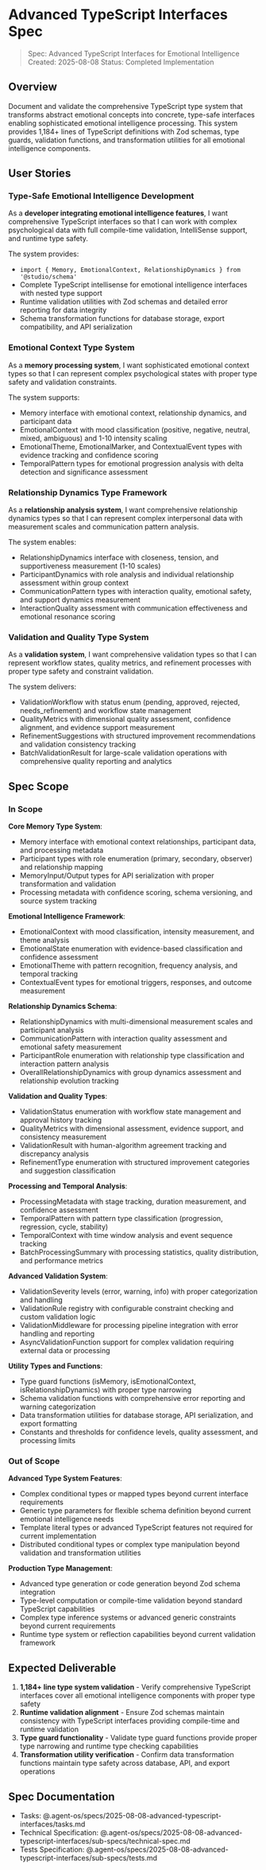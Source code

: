# Advanced TypeScript Interfaces Spec

> Spec: Advanced TypeScript Interfaces for Emotional Intelligence
> Created: 2025-08-08
> Status: Completed Implementation

## Overview

Document and validate the comprehensive TypeScript type system that transforms abstract emotional concepts into concrete, type-safe interfaces enabling sophisticated emotional intelligence processing. This system provides 1,184+ lines of TypeScript definitions with Zod schemas, type guards, validation functions, and transformation utilities for all emotional intelligence components.

## User Stories

### Type-Safe Emotional Intelligence Development

As a **developer integrating emotional intelligence features**, I want comprehensive TypeScript interfaces so that I can work with complex psychological data with full compile-time validation, IntelliSense support, and runtime type safety.

The system provides:

- `import { Memory, EmotionalContext, RelationshipDynamics } from '@studio/schema'`
- Complete TypeScript intellisense for emotional intelligence interfaces with nested type support
- Runtime validation utilities with Zod schemas and detailed error reporting for data integrity
- Schema transformation functions for database storage, export compatibility, and API serialization

### Emotional Context Type System

As a **memory processing system**, I want sophisticated emotional context types so that I can represent complex psychological states with proper type safety and validation constraints.

The system supports:

- Memory interface with emotional context, relationship dynamics, and participant data
- EmotionalContext with mood classification (positive, negative, neutral, mixed, ambiguous) and 1-10 intensity scaling
- EmotionalTheme, EmotionalMarker, and ContextualEvent types with evidence tracking and confidence scoring
- TemporalPattern types for emotional progression analysis with delta detection and significance assessment

### Relationship Dynamics Type Framework

As a **relationship analysis system**, I want comprehensive relationship dynamics types so that I can represent complex interpersonal data with measurement scales and communication pattern analysis.

The system enables:

- RelationshipDynamics interface with closeness, tension, and supportiveness measurement (1-10 scales)
- ParticipantDynamics with role analysis and individual relationship assessment within group context
- CommunicationPattern types with interaction quality, emotional safety, and support dynamics measurement
- InteractionQuality assessment with communication effectiveness and emotional resonance scoring

### Validation and Quality Type System

As a **validation system**, I want comprehensive validation types so that I can represent workflow states, quality metrics, and refinement processes with proper type safety and constraint validation.

The system delivers:

- ValidationWorkflow with status enum (pending, approved, rejected, needs_refinement) and workflow state management
- QualityMetrics with dimensional quality assessment, confidence alignment, and evidence support measurement
- RefinementSuggestions with structured improvement recommendations and validation consistency tracking
- BatchValidationResult for large-scale validation operations with comprehensive quality reporting and analytics

## Spec Scope

### In Scope

**Core Memory Type System**:

- Memory interface with emotional context relationships, participant data, and processing metadata
- Participant types with role enumeration (primary, secondary, observer) and relationship mapping
- MemoryInput/Output types for API serialization with proper transformation and validation
- Processing metadata with confidence scoring, schema versioning, and source system tracking

**Emotional Intelligence Framework**:

- EmotionalContext with mood classification, intensity measurement, and theme analysis
- EmotionalState enumeration with evidence-based classification and confidence assessment
- EmotionalTheme with pattern recognition, frequency analysis, and temporal tracking
- ContextualEvent types for emotional triggers, responses, and outcome measurement

**Relationship Dynamics Schema**:

- RelationshipDynamics with multi-dimensional measurement scales and participant analysis
- CommunicationPattern with interaction quality assessment and emotional safety measurement
- ParticipantRole enumeration with relationship type classification and interaction pattern analysis
- OverallRelationshipDynamics with group dynamics assessment and relationship evolution tracking

**Validation and Quality Types**:

- ValidationStatus enumeration with workflow state management and approval history tracking
- QualityMetrics with dimensional assessment, evidence support, and consistency measurement
- ValidationResult with human-algorithm agreement tracking and discrepancy analysis
- RefinementType enumeration with structured improvement categories and suggestion classification

**Processing and Temporal Analysis**:

- ProcessingMetadata with stage tracking, duration measurement, and confidence assessment
- TemporalPattern with pattern type classification (progression, regression, cycle, stability)
- TemporalContext with time window analysis and event sequence tracking
- BatchProcessingSummary with processing statistics, quality distribution, and performance metrics

**Advanced Validation System**:

- ValidationSeverity levels (error, warning, info) with proper categorization and handling
- ValidationRule registry with configurable constraint checking and custom validation logic
- ValidationMiddleware for processing pipeline integration with error handling and reporting
- AsyncValidationFunction support for complex validation requiring external data or processing

**Utility Types and Functions**:

- Type guard functions (isMemory, isEmotionalContext, isRelationshipDynamics) with proper type narrowing
- Schema validation functions with comprehensive error reporting and warning categorization
- Data transformation utilities for database storage, API serialization, and export formatting
- Constants and thresholds for confidence levels, quality assessment, and processing limits

### Out of Scope

**Advanced Type System Features**:

- Complex conditional types or mapped types beyond current interface requirements
- Generic type parameters for flexible schema definition beyond current emotional intelligence needs
- Template literal types or advanced TypeScript features not required for current implementation
- Distributed conditional types or complex type manipulation beyond validation and transformation utilities

**Production Type Management**:

- Advanced type generation or code generation beyond Zod schema integration
- Type-level computation or compile-time validation beyond standard TypeScript capabilities
- Complex type inference systems or advanced generic constraints beyond current requirements
- Runtime type system or reflection capabilities beyond current validation framework

## Expected Deliverable

1. **1,184+ line type system validation** - Verify comprehensive TypeScript interfaces cover all emotional intelligence components with proper type safety
2. **Runtime validation alignment** - Ensure Zod schemas maintain consistency with TypeScript interfaces providing compile-time and runtime validation
3. **Type guard functionality** - Validate type guard functions provide proper type narrowing and runtime type checking capabilities
4. **Transformation utility verification** - Confirm data transformation functions maintain type safety across database, API, and export operations

## Spec Documentation

- Tasks: @.agent-os/specs/2025-08-08-advanced-typescript-interfaces/tasks.md
- Technical Specification: @.agent-os/specs/2025-08-08-advanced-typescript-interfaces/sub-specs/technical-spec.md
- Tests Specification: @.agent-os/specs/2025-08-08-advanced-typescript-interfaces/sub-specs/tests.md
